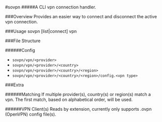 #sovpn
#####A CLI vpn connection handler.


###Overview
Provides an easier way to connect and disconnect the active vpn connection.

###Usage
sovpn [list|connect] vpn


###File Structure

######Config
* `sovpn/vpn/<provider>`
* `sovpn/vpn/<provider>/<country>`
* `sovpn/vpn/<provider>/<country>/<region>`
* `sovpn/vpn/<provider>/<country>/<region>/config.<vpn type>`


###Extra

######Matching
If multiple provider(s), country(s) or region(s) match a vpn.
The first match, based on alphabetical order, will be used.

######VPN Client(s)
Reads by extension, currently only supports .ovpn (OpenVPN) config file(s).
